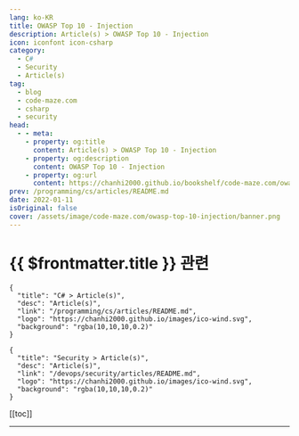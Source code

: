 ```yaml
---
lang: ko-KR
title: OWASP Top 10 - Injection
description: Article(s) > OWASP Top 10 - Injection
icon: iconfont icon-csharp
category: 
  - C#
  - Security
  - Article(s)
tag: 
  - blog
  - code-maze.com
  - csharp
  - security
head:  
  - - meta:
    - property: og:title
      content: Article(s) > OWASP Top 10 - Injection
    - property: og:description
      content: OWASP Top 10 - Injection
    - property: og:url
      content: https://chanhi2000.github.io/bookshelf/code-maze.com/owasp-top-10-injection.html
prev: /programming/cs/articles/README.md
date: 2022-01-11
isOriginal: false
cover: /assets/image/code-maze.com/owasp-top-10-injection/banner.png
---
```


# {{ $frontmatter.title }} 관련

```component VPCard
{
  "title": "C# > Article(s)",
  "desc": "Article(s)",
  "link": "/programming/cs/articles/README.md",
  "logo": "https://chanhi2000.github.io/images/ico-wind.svg",
  "background": "rgba(10,10,10,0.2)"
}
```

```component VPCard
{
  "title": "Security > Article(s)",
  "desc": "Article(s)",
  "link": "/devops/security/articles/README.md",
  "logo": "https://chanhi2000.github.io/images/ico-wind.svg",
  "background": "rgba(10,10,10,0.2)"
}
```

[[toc]]

---

<SiteInfo
  name="OWASP Top 10 - Injection"
  desc="In this article, we are going to look at the injection attack, which is the most critical web application security threat as per OWASP Top 10 list."
  url="https://code-maze.com/owasp-top-10-injection/"
  logo="/assets/image/code-maze.com/favicon.png"
  preview="/assets/image/code-maze.com/owasp-top-10-injection/banner.png"/>

<!-- TODO: 작성 -->
